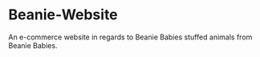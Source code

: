 # Beanie-Website
An e-commerce website in regards to Beanie Babies stuffed animals from Beanie Babies.
